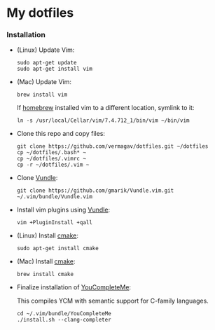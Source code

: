 # My dotfiles

### Installation

* (Linux) Update Vim:

  ```
  sudo apt-get update
  sudo apt-get install vim
  ```

* (Mac) Update Vim:

  `brew install vim`
  
  If [homebrew](http://brew.sh/) installed vim to a different location, symlink to it:

  `ln -s /usr/local/Cellar/vim/7.4.712_1/bin/vim ~/bin/vim`

* Clone this repo and copy files:

  ```
  git clone https://github.com/vermagav/dotfiles.git ~/dotfiles
  cp ~/dotfiles/.bash* ~
  cp ~/dotfiles/.vimrc ~
  cp -r ~/dotfiles/.vim ~
  ```

* Clone [Vundle](https://github.com/VundleVim/Vundle.vim):

  `git clone https://github.com/gmarik/Vundle.vim.git ~/.vim/bundle/Vundle.vim`

* Install vim plugins using [Vundle](https://github.com/VundleVim/Vundle.vim):

  `vim +PluginInstall +qall`

* (Linux) Install [cmake](https://github.com/Kitware/CMake):

  `sudo apt-get install cmake`
  
* (Mac) Install [cmake](https://github.com/Kitware/CMake):

  `brew install cmake`

* Finalize installation of [YouCompleteMe](https://github.com/Valloric/YouCompleteMe):

  This compiles YCM with semantic support for C-family languages.
  ```
  cd ~/.vim/bundle/YouCompleteMe
  ./install.sh --clang-completer
  ```
